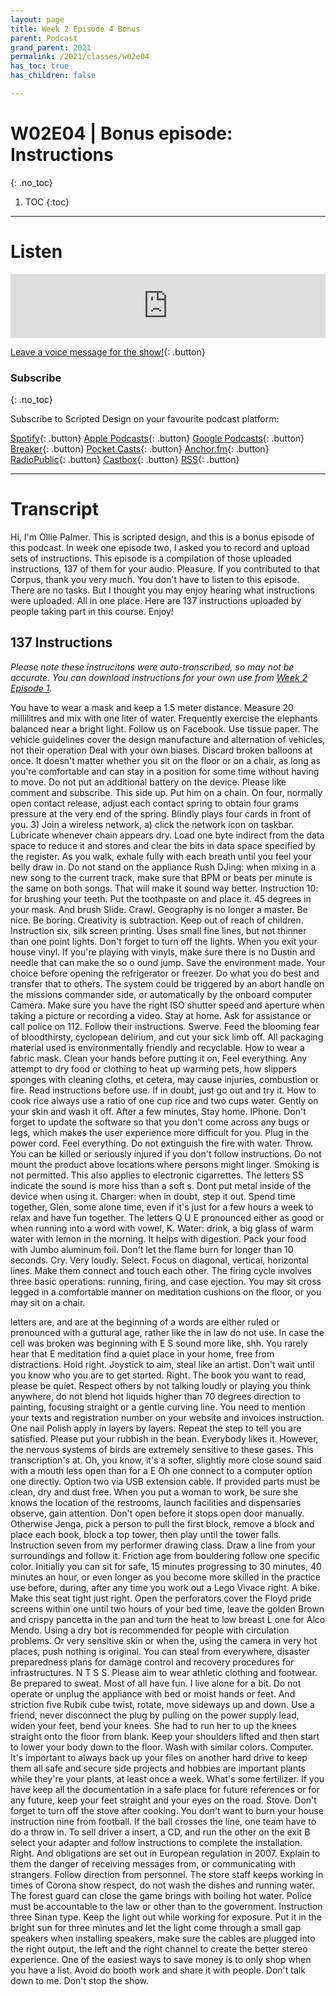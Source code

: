 ```yaml
---
layout: page
title: Week 2 Episode 4 Bonus
parent: Podcast
grand_parent: 2021
permalink: /2021/classes/w02e04
has_toc: true
has_children: false

---
```


# W02E04 | Bonus episode: Instructions
{: .no_toc}

1. TOC
{:toc}


---

# Listen

<iframe src="https://anchor.fm/scripteddesign/embed/episodes/S01-W02-E04-Scripted-Design--Week-2-BONUS-ekqo9f" height="102px" width="100%" frameborder="0" scrolling="no"></iframe>

<br>

[Leave a voice message for the show!](https://anchor.fm/scripteddesign/message){: .button}

### Subscribe
{: .no_toc}


Subscribe to Scripted Design on your favourite podcast platform:

[Spotify](https://open.spotify.com/show/3sYD3KyPJXnIHUY2m2uFcy){: .button} [Apple Podcasts](https://podcasts.apple.com/nl/podcast/scripted-design/id1533696064?l=en){: .button} [Google Podcasts](https://www.google.com/podcasts?feed=aHR0cHM6Ly9hbmNob3IuZm0vcy8zN2QzMjZjNC9wb2RjYXN0L3Jzcw==){: .button} [Breaker](https://breaker.audio/scripted-design){: .button} [Pocket Casts](https://pca.st/h40ivs5f){: .button} [Anchor.fm](https://anchor.fm/scripteddesign){: .button} [RadioPublic](https://radiopublic.com/scripted-design-WaxpdP){: .button} [Castbox](https://castbox.fm/channel/Scripted-Design-id3371338){: .button} [RSS](https://anchor.fm/s/37d326c4/podcast/rss){: .button}

---

# Transcript

Hi, I'm Ollie Palmer. This is scripted design, and this is a bonus episode of this podcast. In week one episode two, I asked you to record and upload sets of instructions. This episode is a compilation of those uploaded instructions, 137 of them for your audio. Pleasure. If you contributed to that Corpus, thank you very much.
You don't have to listen to this episode. There are no tasks. But I thought you may enjoy hearing what instructions were uploaded. All in one place. Here are 137 instructions uploaded by people taking part in this course. Enjoy!

## 137 Instructions

_Please note these instrucitons were auto-transcribed, so may not be accurate. You can download instructions for your own use from [Week 2 Episode 1](/2021/classes/w02e01)._

You have to wear a mask and keep a 1.5 meter distance.
Measure 20 millilitres and mix with one liter of water.
Frequently exercise the elephants balanced near a bright light.
Follow us on Facebook.
Use tissue paper.
The vehicle guidelines cover the design manufacture and alternation of vehicles, not their operation
Deal with your own biases.
Discard broken balloons at once.
It doesn't matter whether you sit on the floor or on a chair, as long as you're comfortable and can stay in a position for some time without having to move.
Do not put an additional battery on the device.
Please like comment and subscribe.
This side up.
Put him
on a chain.
On four, normally open contact release, adjust each contact spring to obtain four grams pressure at the very end of the spring.
Blindly plays four cards in front of you.
3) Join a wireless network, a) click the network icon on taskbar.
Lubricate whenever chain appears dry.
Load one byte indirect from the data space to reduce it and stores and clear the bits in data space specified by the register.
As you walk, exhale fully with each breath until you feel your belly draw in.
Do not stand on the appliance
Rush
DJing: when mixing in a new song to the current track, make sure that BPM or beats per minute is the same on both songs. That will make it sound way better.
Instruction 10: for brushing your teeth. Put the toothpaste on and place it. 45 degrees in your mask. And brush
Slide.
Crawl.
Geography is no longer a master.
Be nice.
Be boring.
Creativity is subtraction.
Keep out of reach of children.
Instruction six, silk screen printing. Uses small fine lines, but not thinner than one point
lights. Don't forget to turn off the lights. When you exit your house vinyl. If you're playing with vinyls, make sure there is no Dustin and needle that can make the so o ound jump.
Save the environment made. Your choice before opening the refrigerator or freezer.
Do what you do best and transfer that to others.
The system could be triggered by an abort handle on the missions commander side, or automatically by the onboard computer
Camera. Make sure you have the right ISO shutter speed and aperture when taking a picture or recording a video.
Stay at home.
Ask for assistance or call police on 112. Follow their instructions.
Swerve.
Feed the blooming fear of bloodthirsty, cyclopean delirium, and cut your sick limb off.
All packaging material used is environmentally friendly and recyclable.
How to wear a fabric mask.
Clean your hands before putting it on,
Feel everything.
Any attempt to dry food or clothing to heat up warming pets, how slippers sponges with cleaning cloths, et cetera, may cause injuries, combustion or fire.
Read instructions before use.
If in doubt, just go out and try it.
How to cook rice always use a ratio of one cup rice and two cups water.
Gently on your skin and wash it off. After a few minutes,
Stay home.
IPhone. Don't forget to update the software so that you don't come across any bugs or legs, which makes the user experience more difficult for you.
Plug in the power cord.
Feel everything.
Do not extinguish the fire with water.
Throw.
You can be killed or seriously injured if you don't follow instructions.
Do not mount the product above locations where persons might linger.
Smoking is not permitted. This also applies to electronic cigarrettes.
The letters SS indicate the sound is more hiss than a soft s.
Dont put metal inside of the device when using it.
Charger: when in doubt, step it out.
Spend time together, Glen, some alone time, even if it's just for a few hours a week to relax and have fun together.
The letters Q U E pronounced either as good or when running into a word with vowel, K.
Water: drink, a big glass of warm water with lemon in the morning. It helps with digestion.
Pack your food with Jumbo aluminum foil.
Don't let the flame burn for longer than 10 seconds.
Cry. Very loudly.
Select.
Focus on diagonal, vertical, horizontal lines. Make them connect and touch each other.
The firing cycle involves three basic operations: running, firing, and case ejection.
You may sit cross legged in a comfortable manner on meditation cushions on the floor, or you may sit on a chair.

letters are, and are at the beginning of a words are either ruled or pronounced with a guttural age, rather like the in
law
do not use. In case the cell was broken
was beginning with E S sound more like, shh. You rarely hear that E
meditation
find a
quiet place in your home, free from distractions.
Hold
right. Joystick
to aim, steal like
an artist.
Don't wait until you know who you are to
get started. Right. The book
you want to read,
please be quiet.
Respect others by not talking loudly or playing you think anywhere,
do not
blend hot liquids higher than 70 degrees
direction to
painting, focusing
straight or a gentle curving line.
You need to mention your texts and registration number on your website and invoices
instruction. One nail Polish apply in layers by layers. Repeat the step to tell you are satisfied.
Please put your rubbish in the bean. Everybody likes it.
However, the nervous systems of birds are extremely sensitive to these gases.
This transcription's
at.
Oh, you know, it's a softer, slightly more
close sound
said with a mouth less open
than for a E Oh
one connect to a computer option one directly. Option two via USB extension cable.
If provided parts must
be clean, dry and dust
free.
When you put a woman to work, be sure she knows the location of the restrooms, launch facilities and dispensaries
observe,
gain attention.
Don't open before it stops open door manually. Otherwise
Jenga, pick a person to pull the first block, remove a block and place each book, block a top tower, then play until the
tower falls.
Instruction seven from my performer drawing class.
Draw a line
from your surroundings and follow it.
Friction age
from bouldering follow one specific color.
Initially you can sit for safe, 15 minutes progressing to 30 minutes, 40 minutes an hour, or even longer as you become more skilled in the practice
use before, during, after any time you work out
a
Lego Vivace right. A bike.
Make this seat tight just right.
Open the perforators cover
the Floyd pride screens within one until two hours of your bed
time,
leave the golden Brown and crispy pancetta in the pan and turn the heat
to low
breast
L one
for Alco Mendo.
Using a dry bot is recommended for people with circulation problems. Or very sensitive skin or when the, using the camera in very hot places,
push
nothing is original. You can steal from everywhere,
disaster preparedness plans for damage control and recovery procedures for infrastructures. N T S S.
Please aim to wear
athletic clothing
and footwear.
Be prepared to sweat. Most of all have fun.
I live alone for a bit.
Do
not operate or unplug the appliance with bed or moist hands or feet.
And striction five Rubik cube
twist,
rotate, move sideways up and
down.
Use a friend,
never disconnect the plug by pulling on the power supply lead,
widen your feet, bend your knees.
She had to run her to up the knees straight onto the floor from blank. Keep your shoulders lifted and then start to lower your body down to the floor.
Wash with similar colors.
Computer. It's important to always back up your files on another hard drive to keep them all safe and secure
side projects and hobbies are
important plants
while they're your plants, at least once a week.
What's some fertilizer. If you have
keep all the documentation in a safe place for future references or for any future,
keep your feet straight and your eyes on the road.
Stove.
Don't forget to turn off the stove after cooking. You don't want to burn your house
instruction nine from
football.
If the ball crosses the line, one team have to do a throw
in.
To
sell driver a insert, a CD, and run the other on
the exit B select your adapter
and follow instructions to complete the installation.
Right.
And obligations are set out in European regulation in 2007.
Explain to them the danger of receiving messages from, or communicating with strangers.
Follow direction from personnel.
The store staff keeps working in times of Corona show respect,
do not wash the dishes and running water.
The forest guard can close the game
brings with boiling hot water.
Police must be accountable to the law or other than to the government.
Instruction three Sinan type. Keep the light out while working for exposure.
Put it in the bright sun for three minutes
and let the light come through a small gap speakers
when installing speakers, make sure the cables are plugged into the right output, the left and the right channel to create the better stereo experience.
One of
the easiest ways to save money is to only shop when you have a
list.
Avoid
do booth work and share it
with people.
Don't talk down to me.
Don't stop the show.
